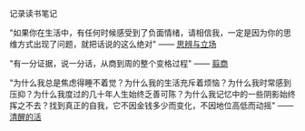 记录读书笔记

"如果你在生活中，有任何时候感受到了负面情绪，请相信我，一定是因为你的思维方式出现了问题，就把话说的这么绝对"   —— [思辨与立场](https://github.com/rabbeargiggly/reading-notes/tree/main/%E6%80%9D%E8%BE%A9%E4%B8%8E%E7%AB%8B%E5%9C%BA "思辨与立场")



"有一分证据，说一分话，从商到周的整个变格过程"   —— [翦商](https://github.com/rabbeargiggly/reading-notes/tree/main/%E7%BF%A6%E5%95%86 "翦商")



"为什么我总是焦虑得睡不着觉？为什么我的生活充斥着烦恼？为什么我时常感到压抑？为什么我度过的几十年人生始终乏善可陈？为什么我记忆中的一些阴影始终挥之不去？找到真正的自我，它不因金钱多少而变化，不因地位高低而动摇"  —— [清醒的活](https://github.com/rabbeargiggly/reading-notes/tree/main/%E6%B8%85%E9%86%92%E7%9A%84%E6%B4%BB "清醒的活")
